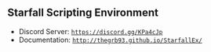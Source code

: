 Starfall Scripting Environment
----------

- Discord Server: [`https://discord.gg/KPa4cJp`](https://discord.gg/KPa4cJp)
- Documentation: [`http://thegrb93.github.io/StarfallEx/`](http://thegrb93.github.io/StarfallEx/)
